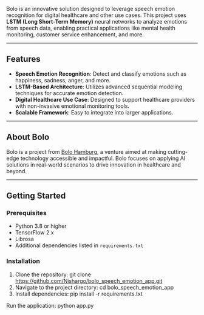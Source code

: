 Bolo  is an innovative solution designed to leverage speech emotion recognition for digital healthcare and other use cases. This project uses **LSTM (Long Short-Term Memory)** neural networks to analyze emotions from speech data, enabling practical applications like mental health monitoring, customer service enhancement, and more.

---

## Features
- **Speech Emotion Recognition**: Detect and classify emotions such as happiness, sadness, anger, and more.
- **LSTM-Based Architecture**: Utilizes advanced sequential modeling techniques for accurate emotion detection.
- **Digital Healthcare Use Case**: Designed to support healthcare providers with non-invasive emotional monitoring tools.
- **Scalable Framework**: Easy to integrate into larger applications.

---

## About Bolo
Bolo is a project from [Bolo Hamburg](https://www.f6s.com/bolo-hamburg), a venture aimed at making cutting-edge technology accessible and impactful. Bolo focuses on applying AI solutions in real-world scenarios to drive innovation in healthcare and beyond.

---

## Getting Started
### Prerequisites
- Python 3.8 or higher
- TensorFlow 2.x
- Librosa
- Additional dependencies listed in `requirements.txt`

### Installation
1. Clone the repository:
   git clone https://github.com/Nishargo/bolo_speech_emotion_app.git
2. Navigate to the project directory:
   cd bolo_speech_emotion_app
3. Install dependencies:
   pip install -r requirements.txt

Run the application:
python app.py
